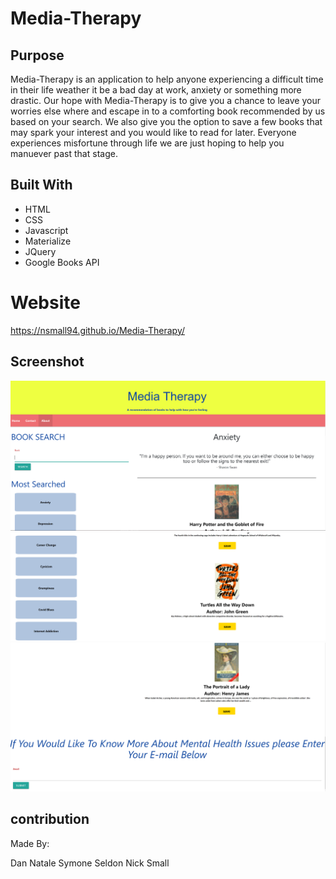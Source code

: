 # Media-Therapy

## Purpose

Media-Therapy is an application to help anyone experiencing a difficult time in their life weather it be a bad day at work, anxiety or something more drastic. Our hope with Media-Therapy is to give you a chance to leave your worries else where and escape in to a comforting book recommended by us based on your search. We also give you the option to save a few books that may spark your interest and you would like to read for later. Everyone experiences misfortune through life we are just hoping to help you manuever past that stage. 


## Built With
* HTML
* CSS
* Javascript
* Materialize
* JQuery
* Google Books API

# Website
https://nsmall94.github.io/Media-Therapy/

## Screenshot
![!Mobil-Therapy Screenshot](assets/images/Screenshot_1.png)
![!Mobil-Therapy Screenshot](assets/images/Screenshot-2.png)
![!Mobil-Therapy Screenshot](assets/images/Screenshot_3.png)

## contribution
Made By: 

Dan Natale
Symone Seldon
Nick Small

